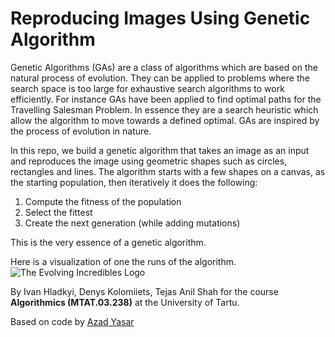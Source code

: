 # Reproducing Images Using Genetic Algorithm

Genetic Algorithms (GAs) are a class of algorithms which are based on the natural process of evolution. They can be applied to problems where the search space is too large for exhaustive search algorithms to work efficiently. For instance GAs have been applied to find optimal paths for the Travelling Salesman Problem. In essence they are a search heuristic which allow the algorithm to move towards a defined optimal. GAs are inspired by the process of evolution in nature.

In this repo, we build a genetic algorithm that takes an image as an input and reproduces the image using geometric shapes such as circles, rectangles and lines. The algorithm starts with a few shapes on a canvas, as the starting population, then iteratively it does the following:

1. Compute the fitness of the population
2. Select the fittest
3. Create the next generation (while adding mutations)

This is the very essence of a genetic algorithm.

Here is a visualization of one the runs of the algorithm.
![The Evolving Incredibles Logo](visualizations/incredibles.gif)


By Ivan Hladkyi, Denys Kolomiiets, Tejas Anil Shah for the course **Algorithmics (MTAT.03.238)** at the University of Tartu.

Based on code by [Azad Yasar](https://github.com/azadyasar/AI)